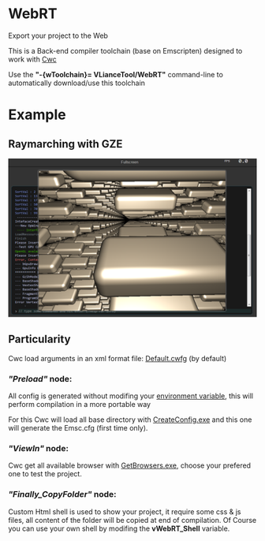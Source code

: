 # WebRT
Export your project to the Web

This is a Back-end compiler toolchain (base on Emscripten) designed to work with [Cwc](https://github.com/VLiance/Cwc)

Use the  **"-{wToolchain}= VLianceTool/WebRT"** command-line to automatically download/use this toolchain

# Example

## Raymarching with GZE

[![Screen Shot](demo/Raymarching/Raymarching.png)](https://vliancetool.github.io/WebRT/demo/Raymarching/App.html)

## Particularity

Cwc load arguments in an xml format file: [Default.cwfg](https://github.com/VLianceTool/WebRT/blob/master/cwc/WebRT.Default.cwcfg) (by default)

### *"Preload"* node:
All config is generated without modifing your [environment variable](https://www.computerhope.com/issues/ch000549.htm), this will perform compilation in a more portable way

For this Cwc will load all base directory with [CreateConfig.exe](https://github.com/VLianceTool/WebRT/blob/master/wPlatform/CreateConfig.exe) and this one will generate the Emsc.cfg (first time only).

### *"ViewIn"* node:
Cwc get all available browser with [GetBrowsers.exe](https://github.com/VLianceTool/WebRT/blob/master/wPlatform/GetBrowsers.exe), choose your prefered one to test the project.

### *"Finally_CopyFolder"* node:
Custom Html shell is used to show your project, it require some css & js files, all content of the folder will be copied at end of compilation. Of Course you can use your own shell by modifing the **vWebRT_Shell** variable.

